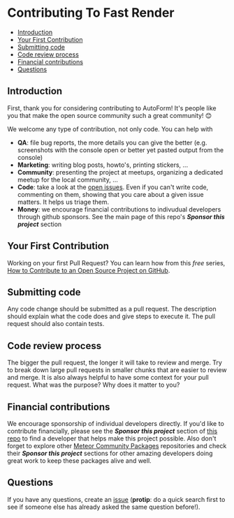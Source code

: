 # Contributing To Fast Render

- [Introduction](#introduction)
- [Your First Contribution](#your-first-contribution)
- [Submitting code](#submitting-code)
- [Code review process](#code-review-process)
- [Financial contributions](#financial-contributions)
- [Questions](#questions)

## Introduction

First, thank you for considering contributing to AutoForm! It's people like you that make the open source community such a great community! 😊

We welcome any type of contribution, not only code. You can help with

- **QA**: file bug reports, the more details you can give the better (e.g. screenshots with the console open or better yet pasted output from the console)
- **Marketing**: writing blog posts, howto's, printing stickers, ...
- **Community**: presenting the project at meetups, organizing a dedicated meetup for the local community, ...
- **Code**: take a look at the [open issues](issues). Even if you can't write code, commenting on them, showing that you care about a given issue matters. It helps us triage them.
- **Money**: we encourage financial contributions to indivudual developers through github sponsors. See the main page of this repo's __*Sponsor this project*__ section

## Your First Contribution

Working on your first Pull Request? You can learn how from this *free* series, [How to Contribute to an Open Source Project on GitHub](https://egghead.io/series/how-to-contribute-to-an-open-source-project-on-github).

## Submitting code

Any code change should be submitted as a pull request. The description should explain what the code does and give steps to execute it. The pull request should also contain tests.

## Code review process

The bigger the pull request, the longer it will take to review and merge. Try to break down large pull requests in smaller chunks that are easier to review and merge.
It is also always helpful to have some context for your pull request. What was the purpose? Why does it matter to you?

## Financial contributions

We encourage sponsorship of individual developers directly. If you'd like to contribute financially, please see the __*Sponsor this project*__ section of [this repo](https://github.com/Meteor-Community-Packages/meteor-fast-render) to find a developer that helps make this project possible. Also don't forget to explore other [Meteor Community Packages](https://github.com/Meteor-Community-Packages) repositories and check their __*Sponsor this project*__ sections for other amazing developers doing great work to keep these packages alive and well.

## Questions

If you have any questions, create an [issue](issue) (__protip__: do a quick search first to see if someone else has already asked the same question before!).
